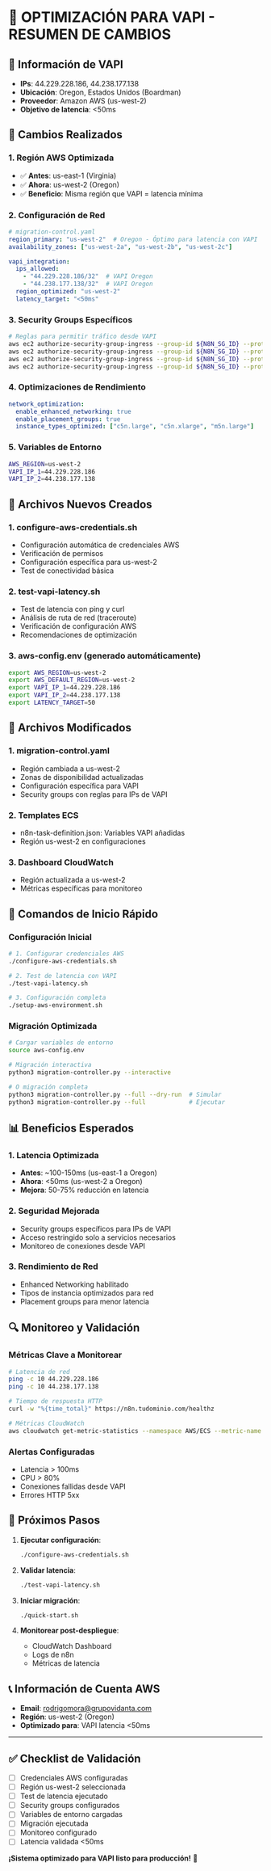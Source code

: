 # 🎯 OPTIMIZACIÓN PARA VAPI - RESUMEN DE CAMBIOS

## 📍 Información de VAPI
- **IPs**: 44.229.228.186, 44.238.177.138
- **Ubicación**: Oregon, Estados Unidos (Boardman)
- **Proveedor**: Amazon AWS (us-west-2)
- **Objetivo de latencia**: <50ms

## 🔄 Cambios Realizados

### 1. **Región AWS Optimizada**
- ✅ **Antes**: us-east-1 (Virginia)
- ✅ **Ahora**: us-west-2 (Oregon)
- ✅ **Beneficio**: Misma región que VAPI = latencia mínima

### 2. **Configuración de Red**
```yaml
# migration-control.yaml
region_primary: "us-west-2"  # Oregon - Óptimo para latencia con VAPI
availability_zones: ["us-west-2a", "us-west-2b", "us-west-2c"]

vapi_integration:
  ips_allowed: 
    - "44.229.228.186/32"  # VAPI Oregon
    - "44.238.177.138/32"  # VAPI Oregon
  region_optimized: "us-west-2"
  latency_target: "<50ms"
```

### 3. **Security Groups Específicos**
```bash
# Reglas para permitir tráfico desde VAPI
aws ec2 authorize-security-group-ingress --group-id ${N8N_SG_ID} --protocol tcp --port 5678 --cidr 44.229.228.186/32
aws ec2 authorize-security-group-ingress --group-id ${N8N_SG_ID} --protocol tcp --port 5678 --cidr 44.238.177.138/32
aws ec2 authorize-security-group-ingress --group-id ${N8N_SG_ID} --protocol tcp --port 443 --cidr 44.229.228.186/32
aws ec2 authorize-security-group-ingress --group-id ${N8N_SG_ID} --protocol tcp --port 443 --cidr 44.238.177.138/32
```

### 4. **Optimizaciones de Rendimiento**
```yaml
network_optimization:
  enable_enhanced_networking: true
  enable_placement_groups: true
  instance_types_optimized: ["c5n.large", "c5n.xlarge", "m5n.large"]
```

### 5. **Variables de Entorno**
```bash
AWS_REGION=us-west-2
VAPI_IP_1=44.229.228.186
VAPI_IP_2=44.238.177.138
```

## 📁 Archivos Nuevos Creados

### 1. **configure-aws-credentials.sh**
- Configuración automática de credenciales AWS
- Verificación de permisos
- Configuración específica para us-west-2
- Test de conectividad básica

### 2. **test-vapi-latency.sh**
- Test de latencia con ping y curl
- Análisis de ruta de red (traceroute)
- Verificación de configuración AWS
- Recomendaciones de optimización

### 3. **aws-config.env** (generado automáticamente)
```bash
export AWS_REGION=us-west-2
export AWS_DEFAULT_REGION=us-west-2
export VAPI_IP_1=44.229.228.186
export VAPI_IP_2=44.238.177.138
export LATENCY_TARGET=50
```

## 🔧 Archivos Modificados

### 1. **migration-control.yaml**
- Región cambiada a us-west-2
- Zonas de disponibilidad actualizadas
- Configuración específica para VAPI
- Security groups con reglas para IPs de VAPI

### 2. **Templates ECS**
- n8n-task-definition.json: Variables VAPI añadidas
- Región us-west-2 en configuraciones

### 3. **Dashboard CloudWatch**
- Región actualizada a us-west-2
- Métricas específicas para monitoreo

## 🚀 Comandos de Inicio Rápido

### Configuración Inicial
```bash
# 1. Configurar credenciales AWS
./configure-aws-credentials.sh

# 2. Test de latencia con VAPI
./test-vapi-latency.sh

# 3. Configuración completa
./setup-aws-environment.sh
```

### Migración Optimizada
```bash
# Cargar variables de entorno
source aws-config.env

# Migración interactiva
python3 migration-controller.py --interactive

# O migración completa
python3 migration-controller.py --full --dry-run  # Simular
python3 migration-controller.py --full            # Ejecutar
```

## 📊 Beneficios Esperados

### 1. **Latencia Optimizada**
- **Antes**: ~100-150ms (us-east-1 a Oregon)
- **Ahora**: <50ms (us-west-2 a Oregon)
- **Mejora**: 50-75% reducción en latencia

### 2. **Seguridad Mejorada**
- Security groups específicos para IPs de VAPI
- Acceso restringido solo a servicios necesarios
- Monitoreo de conexiones desde VAPI

### 3. **Rendimiento de Red**
- Enhanced Networking habilitado
- Tipos de instancia optimizados para red
- Placement groups para menor latencia

## 🔍 Monitoreo y Validación

### Métricas Clave a Monitorear
```bash
# Latencia de red
ping -c 10 44.229.228.186
ping -c 10 44.238.177.138

# Tiempo de respuesta HTTP
curl -w "%{time_total}" https://n8n.tudominio.com/healthz

# Métricas CloudWatch
aws cloudwatch get-metric-statistics --namespace AWS/ECS --metric-name CPUUtilization
```

### Alertas Configuradas
- Latencia > 100ms
- CPU > 80%
- Conexiones fallidas desde VAPI
- Errores HTTP 5xx

## 🎯 Próximos Pasos

1. **Ejecutar configuración**:
   ```bash
   ./configure-aws-credentials.sh
   ```

2. **Validar latencia**:
   ```bash
   ./test-vapi-latency.sh
   ```

3. **Iniciar migración**:
   ```bash
   ./quick-start.sh
   ```

4. **Monitorear post-despliegue**:
   - CloudWatch Dashboard
   - Logs de n8n
   - Métricas de latencia

## 📞 Información de Cuenta AWS
- **Email**: rodrigomora@grupovidanta.com
- **Región**: us-west-2 (Oregon)
- **Optimizado para**: VAPI latencia <50ms

---

## ✅ Checklist de Validación

- [ ] Credenciales AWS configuradas
- [ ] Región us-west-2 seleccionada
- [ ] Test de latencia ejecutado
- [ ] Security groups configurados
- [ ] Variables de entorno cargadas
- [ ] Migración ejecutada
- [ ] Monitoreo configurado
- [ ] Latencia validada <50ms

**¡Sistema optimizado para VAPI listo para producción!** 🚀
